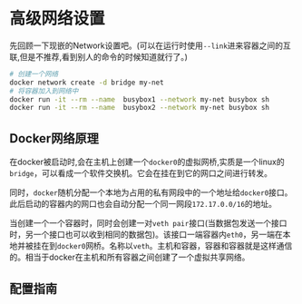 # 高级网络设置

先回顾一下现嵌的Network设置吧。(可以在运行时使用`--link`进来容器之间的互联,但是不推荐,看到别人的命令的时候知道就行了。)

```sh
# 创建一个网络
docker network create -d bridge my-net
# 将容器加入到网络中
docker run -it --rm --name  busybox1 --network my-net busybox sh
docker run -it --rm --name  busybox2 --network my-net busybox sh
```

## Docker网络原理

在docker被启动时,会在主机上创建一个`docker0`的虚拟网桥,实质是一个linux的`bridge`，可以看成一个软件交换机。它会在挂在到它的网口之间进行转发。

同时，`docker`随机分配一个本地为占用的私有网段中的一个地址给`docker0`接口。此后启动的容器内的网口也会自动分配一个同一网段`172.17.0.0/16`的地址。

当创建一个一个容器时，同时会创建一对`veth pair`接口(当数据包发送一个接口时，另一个接口也可以收到相同的数据包)。该接口一端容器内`eth0`，另一端在本地并被挂在到`docker0`网桥。名称以`veth`。主机和容器，容器和容器就是这样通信的。相当于docker在主机和所有容器之间创建了一个虚拟共享网络。

## 配置指南